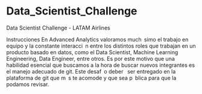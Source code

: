 # Data_Scientist_Challenge
Data Scientist Challenge - LATAM Airlines

Instrucciones
En Advanced Analytics valoramos much simo el trabajo en equipo y la constante interacci n entre los distintos roles que trabajan en
un producto basado en datos, como el Data Scientist, Machine Learning Engineering, Data Engineer, entre otros. Es por este motivo
que una habilidad esencial que buscamos a la hora de buscar nuevos integrantes es el manejo adecuado de git. Este desaf o
deber  ser entregado en la plataforma de git que m s te acomode y que sea p blica para que la podamos revisar.

